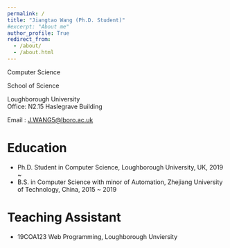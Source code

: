 ```yaml
---
permalink: /
title: "Jiangtao Wang (Ph.D. Student)"
#excerpt: "About me"
author_profile: True
redirect_from: 
  - /about/
  - /about.html
---
```




Computer Science

School of Science

Loughborough University
<br />
Office: N2.15 Haslegrave Building


Email : <J.WANG5@lboro.ac.uk>


Education
======
* Ph.D. Student in Computer Science, Loughborough University, UK, 2019 ~
* B.S. in Computer Science with minor of Automation, Zhejiang University of Technology, China, 2015 ~ 2019  

Teaching Assistant
======
* 19COA123 Web Programming, Loughborough Unviersity
 

